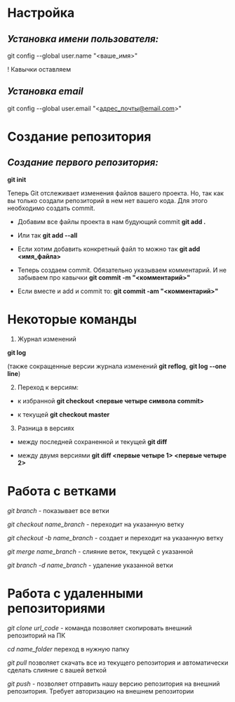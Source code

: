 # Настройка

## *Установка имени пользователя:*

git config --global user.name "<ваше_имя>"

! Кавычки оставляем

## *Установка email*

git config --global user.email "<адрес_почты@email.com>"

# Создание репозитория

## *Создание первого репозитория:*

**git init**

Теперь Git отслеживает изменения файлов вашего проекта. Но, так как вы только создали репозиторий в нем нет вашего кода. Для этого необходимо создать commit.

* Добавим все файлы проекта в нам будующий commit
**git add .**
* Или так
**git add --all**

* Если хотим добавить конкретный файл то можно так
**git add <имя_файла>**

* Теперь создаем commit. Обязательно указываем комментарий.
И не забываем про кавычки
**git commit -m "<комментарий>"**

* Если вместе и add и commit то:
**git commit -am "<комментарий>"**

# Некоторые команды

1. Журнал изменений 

**git log**

(также сокращенные версии журнала изменений **git reflog**, **git log --one line**)

2. Переход к версиям:

* к избранной 
**git checkout <первые четыре символа commit>**

* к текущей
**git checkout master**

3. Разница в версиях

* между последней сохраненной и текущей
**git diff**

* между двумя версиями
**git diff <первые четыре 1> <первые четыре 2>**

# Работа с ветками

*git branch*  - показывает все ветки

*git checkout name_branch* - переходит на указанную ветку

*git checkout -b name_branch* - создает и переходит на указанную ветку

*git merge name_branch* - слияние веток, текущей с указанной

*git branch -d name_branch* - удаление указанной ветки



# Работа с удаленными репозиториями

*git clone url_code* - команда позволяет скопировать внешний репозиторий на ПК

*cd name_folder* переход в нужную папку

*git pull* позволяет скачать все из текущего репозитория и автоматически сделать слияние с вашей веткой

*git push* - позволяет отправить нашу версию репозитория на внешний репозитория. Требует авторизацию на внешнем репозитории